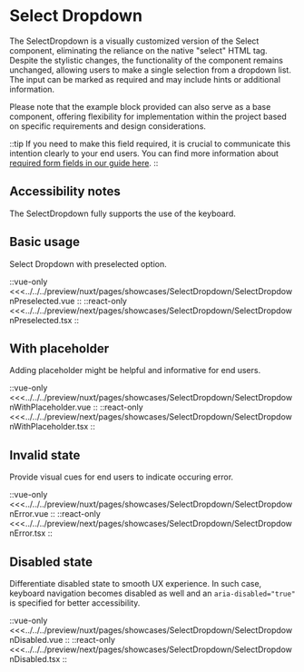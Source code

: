 # Select Dropdown

The SelectDropdown is a visually customized version of the Select component, eliminating the reliance on the native "select" HTML tag. Despite the stylistic changes, the functionality of the component remains unchanged, allowing users to make a single selection from a dropdown list. The input can be marked as required and may include hints or additional information.

Please note that the example block provided can also serve as a base component, offering flexibility for implementation within the project based on specific requirements and design considerations.

::tip
If you need to make this field required, it is crucial to communicate this intention clearly to your end users. You can find more information about [required form fields in our guide here](../blocks/FormFields).
::

## Accessibility notes

The SelectDropdown fully supports the use of the keyboard.

## Basic usage

Select Dropdown with preselected option.

<Showcase showcase-name="SelectDropdown/SelectDropdownPreselected" style="min-height:300px">

::vue-only
<<<../../../preview/nuxt/pages/showcases/SelectDropdown/SelectDropdownPreselected.vue
::
::react-only
<<<../../../preview/next/pages/showcases/SelectDropdown/SelectDropdownPreselected.tsx
::

</Showcase>

## With placeholder

Adding placeholder might be helpful and informative for end users.

<Showcase showcase-name="SelectDropdown/SelectDropdownWithPlaceholder" style="min-height:300px">
::vue-only
<<<../../../preview/nuxt/pages/showcases/SelectDropdown/SelectDropdownWithPlaceholder.vue
::
::react-only
<<<../../../preview/next/pages/showcases/SelectDropdown/SelectDropdownWithPlaceholder.tsx
::
</Showcase>

## Invalid state

Provide visual cues for end users to indicate occuring error.

<Showcase showcase-name="SelectDropdown/SelectDropdownError" style="min-height:300px">

::vue-only
<<<../../../preview/nuxt/pages/showcases/SelectDropdown/SelectDropdownError.vue
::
::react-only
<<<../../../preview/next/pages/showcases/SelectDropdown/SelectDropdownError.tsx
::

</Showcase>

## Disabled state

Differentiate disabled state to smooth UX experience. In such case, keyboard navigation becomes disabled as well and an `aria-disabled="true"` is specified for better accessibility.

<Showcase showcase-name="SelectDropdown/SelectDropdownDisabled" style="min-height:300px">

::vue-only
<<<../../../preview/nuxt/pages/showcases/SelectDropdown/SelectDropdownDisabled.vue
::
::react-only
<<<../../../preview/next/pages/showcases/SelectDropdown/SelectDropdownDisabled.tsx
::

</Showcase>
